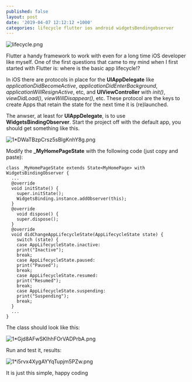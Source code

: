 ```yaml
---
published: false
layout: post
date: '2019-04-07 12:12:12 +1000'
categories: lifecycle flutter ios android widgetsBendingobserver
---
```


![lifecycle.png]({{site.baseurl}}/_posts/1*sInVXSx62Kc0ilTdPettNQ.png)



Flutter a handy framework to work with even for a long time iOS developer like myself. One of the first questions that came to my mind when I first started with Flutter is: where is the basic app lifecycle!?

In iOS there are protocols in place for the **UIAppDelegate** like _applicationDidBecomeActive_, _applicationDidEnterBackground_, _applicationWillResignActive_, etc, and **UIViewController** with _init()_, _viewDidLoad()_, _viewWillDisappear()_, etc. These protocol are the keys to create Apps that retain the state for the next time it is (re)launched.

The anwser, at least for **UIAppDelegate**, is to use **WidgetsBindingObserver**. Start the project off with the default app, you should get something like this.



![1*DWaTBzpCrsz5sBlgKnhY8g.png]({{site.baseurl}}/_posts/1*DWaTBzpCrsz5sBlgKnhY8g.png)


Modify the **\_MyHomePageState** with the following code (just copy and paste):


```
class _MyHomePageState extends State<MyHomePage> with WidgetsBindingObserver {
  ...
  @override
  void initState() {
    super.initState();
    WidgetsBinding.instance.addObserver(this);
  }
  @override
    void dispose() {
    super.dispose();
  }
  @override
  void didChangeAppLifecycleState(AppLifecycleState state) {
    switch (state) {
    case AppLifecycleState.inactive:
    print("Inactive");
    break;
    case AppLifecycleState.paused:
    print("Paused");
    break;
    case AppLifecycleState.resumed:
    print("Resumed");
    break;
    case AppLifecycleState.suspending:
    print("Suspending");
    break;
  }
  ...
}
```

The class should look like this:

![1*Gjd8AFwSKIhhFOrVADPrbA.png]({{site.baseurl}}/_posts/1*Gjd8AFwSKIhhFOrVADPrbA.png)

Run and test it, results:

![1*i5rvx4XygAYYqTupjm5PZw.png]({{site.baseurl}}/_posts/1*i5rvx4XygAYYqTupjm5PZw.png)

It is just this simple, happy coding


